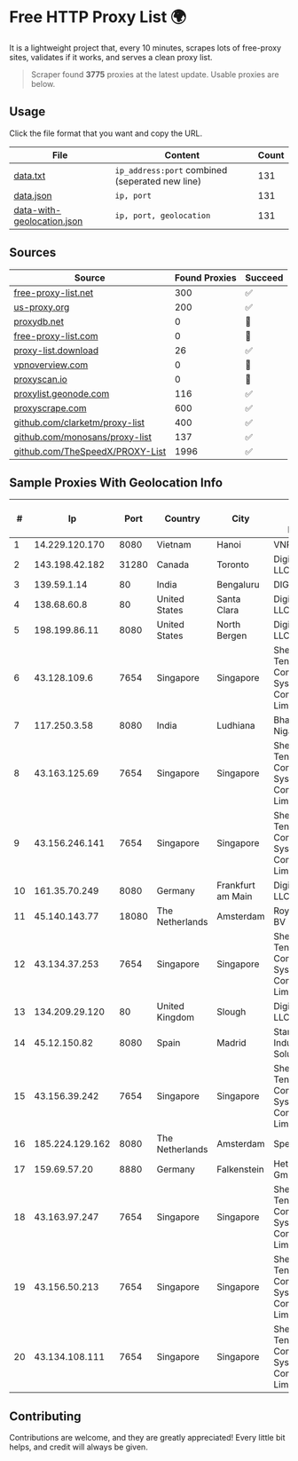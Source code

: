 
# Free HTTP Proxy List 🌍

It is a lightweight project that, every 10 minutes, scrapes lots of free-proxy sites, validates if it works, and serves a clean proxy list.


> Scraper found **3775** proxies at the latest update. Usable proxies are below.

## Usage

Click the file format that you want and copy the URL.


|File|Content|Count|
|----|-------|-----|
|[data.txt](https://raw.githubusercontent.com/themiralay/Proxy-List-World/master/data.txt)|`ip_address:port` combined (seperated new line)|131|
|[data.json](https://raw.githubusercontent.com/themiralay/Proxy-List-World/master/data.json)|`ip, port`|131|
|[data-with-geolocation.json](https://raw.githubusercontent.com/themiralay/Proxy-List-World/master/data-with-geolocation.json)|`ip, port, geolocation`|131|

## Sources

|Source|Found Proxies|Succeed|
|------|-------------|-------|
|[free-proxy-list.net](https://free-proxy-list.net)|300|✅|
|[us-proxy.org](https://www.us-proxy.org)|200|✅|
|[proxydb.net](http://proxydb.net)|0|🚫|
|[free-proxy-list.com](https://free-proxy-list.com/?page=&port=&type%5B%5D=http&type%5B%5D=https&up_time=0&search=Search)|0|🚫|
|[proxy-list.download](https://www.proxy-list.download/HTTP)|26|✅|
|[vpnoverview.com](https://vpnoverview.com/privacy/anonymous-browsing/free-proxy-servers)|0|🚫|
|[proxyscan.io](https://www.proxyscan.io)|0|🚫|
|[proxylist.geonode.com](https://proxylist.geonode.com/api/proxy-list?limit=300&page=1&sort_by=lastChecked&sort_type=desc&protocols=http,https)|116|✅|
|[proxyscrape.com](https://api.proxyscrape.com/v2/?request=displayproxies&protocol=http&timeout=10000&country=all&ssl=all&anonymity=all)|600|✅|
|[github.com/clarketm/proxy-list](https://raw.githubusercontent.com/clarketm/proxy-list/master/proxy-list-raw.txt)|400|✅|
|[github.com/monosans/proxy-list](https://raw.githubusercontent.com/monosans/proxy-list/main/proxies/http.txt)|137|✅|
|[github.com/TheSpeedX/PROXY-List](https://raw.githubusercontent.com/TheSpeedX/PROXY-List/master/http.txt)|1996|✅|


## Sample Proxies With Geolocation Info

|#|Ip|Port|Country|City|Internet Service Provider|
|-|--|----|-------|----|-------------------------|
|1|14.229.120.170|8080|Vietnam|Hanoi|VNPT|
|2|143.198.42.182|31280|Canada|Toronto|DigitalOcean, LLC|
|3|139.59.1.14|80|India|Bengaluru|DIGITALOCEAN|
|4|138.68.60.8|80|United States|Santa Clara|DigitalOcean, LLC|
|5|198.199.86.11|8080|United States|North Bergen|DigitalOcean, LLC|
|6|43.128.109.6|7654|Singapore|Singapore|Shenzhen Tencent Computer Systems Company Limited|
|7|117.250.3.58|8080|India|Ludhiana|Bharat Sanchar Nigam Ltd|
|8|43.163.125.69|7654|Singapore|Singapore|Shenzhen Tencent Computer Systems Company Limited|
|9|43.156.246.141|7654|Singapore|Singapore|Shenzhen Tencent Computer Systems Company Limited|
|10|161.35.70.249|8080|Germany|Frankfurt am Main|DigitalOcean, LLC|
|11|45.140.143.77|18080|The Netherlands|Amsterdam|RoyaleHosting BV|
|12|43.134.37.253|7654|Singapore|Singapore|Shenzhen Tencent Computer Systems Company Limited|
|13|134.209.29.120|80|United Kingdom|Slough|DigitalOcean, LLC|
|14|45.12.150.82|8080|Spain|Madrid|Stark Industries Solutions LTD|
|15|43.156.39.242|7654|Singapore|Singapore|Shenzhen Tencent Computer Systems Company Limited|
|16|185.224.129.162|8080|The Netherlands|Amsterdam|SpectraIP B.V.|
|17|159.69.57.20|8880|Germany|Falkenstein|Hetzner Online GmbH|
|18|43.163.97.247|7654|Singapore|Singapore|Shenzhen Tencent Computer Systems Company Limited|
|19|43.156.50.213|7654|Singapore|Singapore|Shenzhen Tencent Computer Systems Company Limited|
|20|43.134.108.111|7654|Singapore|Singapore|Shenzhen Tencent Computer Systems Company Limited|



## Contributing

Contributions are welcome, and they are greatly appreciated! Every
little bit helps, and credit will always be given.

